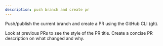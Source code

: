 ```yaml
---
description: push branch and create pr
---
```


Push/publish the current branch and create a PR using the GitHub CLI (gh).

Look at previous PRs to see the style of the PR title. Create a concise PR description on what changed and why.
